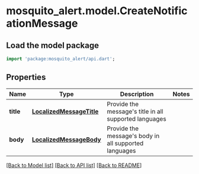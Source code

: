 # mosquito_alert.model.CreateNotificationMessage

## Load the model package
```dart
import 'package:mosquito_alert/api.dart';
```

## Properties
Name | Type | Description | Notes
------------ | ------------- | ------------- | -------------
**title** | [**LocalizedMessageTitle**](LocalizedMessageTitle.md) | Provide the message's title in all supported languages | 
**body** | [**LocalizedMessageBody**](LocalizedMessageBody.md) | Provide the message's body in all supported languages | 

[[Back to Model list]](../README.md#documentation-for-models) [[Back to API list]](../README.md#documentation-for-api-endpoints) [[Back to README]](../README.md)


